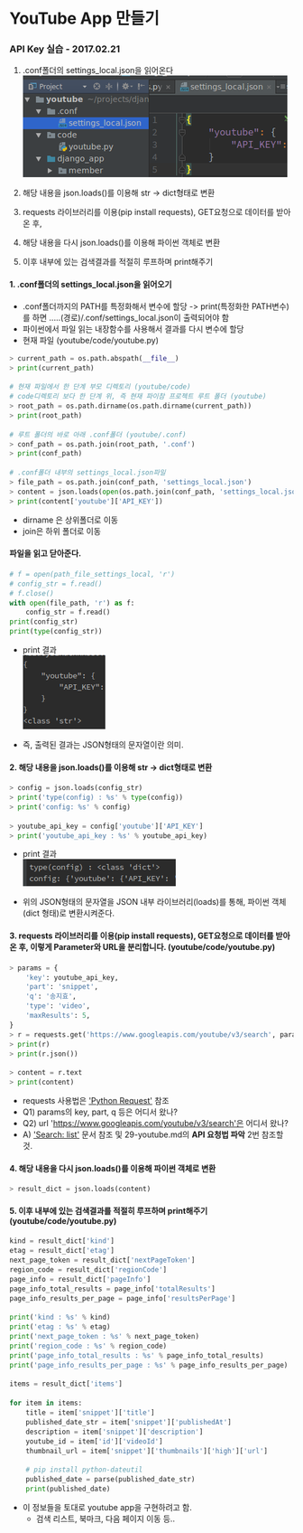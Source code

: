 # YouTube App 만들기
### API Key 실습 - 2017.02.21
1. .conf폴더의 settings_local.json을 읽어온다  
![](imgs/youtube-apikey-setting.png)  

2. 해당 내용을 json.loads()를 이용해 str -> dict형태로 변환
3. requests 라이브러리를 이용(pip install requests), GET요청으로 데이터를 받아온 후,
4. 해당 내용을 다시 json.loads()를 이용해 파이썬 객체로 변환
5. 이후 내부에 있는 검색결과를 적절히 루프하며 print해주기

#### 1. .conf폴더의 settings_local.json을 읽어오기
- .conf폴더까지의 PATH를 특정화해서 변수에 할당
	-> print(특정화한 PATH변수) 를 하면
      .....(경로)/.conf/settings_local.json이 출력되어야 함
- 파이썬에서 파일 읽는 내장함수를 사용해서 결과를 다시 변수에 할당
- 현재 파일 (youtube/code/youtube.py)
```python
> current_path = os.path.abspath(__file__)
> print(current_path)

# 현재 파일에서 한 단계 부모 디렉토리 (youtube/code)
# code디렉토리 보다 한 단계 위, 즉 현재 파이참 프로젝트 루트 폴더 (youtube)
> root_path = os.path.dirname(os.path.dirname(current_path))
> print(root_path)

# 루트 폴더의 바로 아래 .conf폴더 (youtube/.conf)
> conf_path = os.path.join(root_path, '.conf')
> print(conf_path)

# .conf폴더 내부의 settings_local.json파일
> file_path = os.path.join(conf_path, 'settings_local.json')
> content = json.loads(open(os.path.join(conf_path, 'settings_local.json')).read())
> print(content['youtube']['API_KEY'])
```
- dirname 은 상위폴더로 이동
- join은 하위 폴더로 이동

#### 파일을 읽고 닫아준다.
```python
# f = open(path_file_settings_local, 'r')
# config_str = f.read()
# f.close()
with open(file_path, 'r') as f:
    config_str = f.read()
print(config_str)
print(type(config_str))
```
- print 결과  
![](imgs/youtube-json.png)  

- 즉, 출력된 결과는 JSON형태의 문자열이란 의미.

#### 2. 해당 내용을 json.loads()를 이용해 str -> dict형태로 변환
```python
> config = json.loads(config_str)
> print('type(config) : %s' % type(config))
> print('config: %s' % config)

> youtube_api_key = config['youtube']['API_KEY']
> print('youtube_api_key : %s' % youtube_api_key)
```
- print 결과  
![](imgs/youtube-json-loads.png)  

- 위의 JSON형태의 문자열을 JSON 내부 라이브러리(loads)를 통해, 파이썬 객체(dict 형태)로 변환시켜준다.

#### 3. requests 라이브러리를 이용(pip install requests), GET요청으로 데이터를 받아온 후, 이렇게 Parameter와 URL을 분리합니다. (youtube/code/youtube.py)
```python
> params = {
    'key': youtube_api_key,
    'part': 'snippet',
    'q': '송지효',
    'type': 'video',
    'maxResults': 5,
}
> r = requests.get('https://www.googleapis.com/youtube/v3/search', params=params)
> print(r)
> print(r.json())

> content = r.text
> print(content)
```
- requests 사용법은 ['Python Request'](http://docs.python-requests.org/en/master/user/quickstart/#make-a-request) 참조
- Q1) params의 key, part, q 등은 어디서 왔나?
- Q2) url 'https://www.googleapis.com/youtube/v3/search'은 어디서 왔나?
- A) ['Search: list'](https://developers.google.com/youtube/v3/docs/search/list) 문서 참조 및 29-youtube.md의 **API 요청법 파악** 2번 참조할 것.

#### 4. 해당 내용을 다시 json.loads()를 이용해 파이썬 객체로 변환
```python
> result_dict = json.loads(content)
```

#### 5. 이후 내부에 있는 검색결과를 적절히 루프하며 print해주기(youtube/code/youtube.py)
```python
kind = result_dict['kind']
etag = result_dict['etag']
next_page_token = result_dict['nextPageToken']
region_code = result_dict['regionCode']
page_info = result_dict['pageInfo']
page_info_total_results = page_info['totalResults']
page_info_results_per_page = page_info['resultsPerPage']

print('kind : %s' % kind)
print('etag : %s' % etag)
print('next_page_token : %s' % next_page_token)
print('region_code : %s' % region_code)
print('page_info_total_results : %s' % page_info_total_results)
print('page_info_results_per_page : %s' % page_info_results_per_page)

items = result_dict['items']

for item in items:
    title = item['snippet']['title']
    published_date_str = item['snippet']['publishedAt']
    description = item['snippet']['description']
    youtube_id = item['id']['videoId']
    thumbnail_url = item['snippet']['thumbnails']['high']['url']

    # pip install python-dateutil
    published_date = parse(published_date_str)
    print(published_date)
```
 - 이 정보들을 토대로 youtube app을 구현하려고 함.
 	- 검색 리스트, 북마크, 다음 페이지 이동 등..
